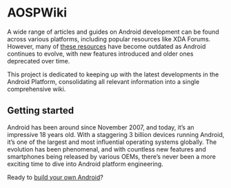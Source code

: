 # AOSPWiki
A wide range of articles and guides on Android development can be found across various platforms, including popular resources like XDA Forums. However, many of [these resources](./legacy-articles.md) have become outdated as Android continues to evolve, with new features introduced and older ones deprecated over time.

This project is dedicated to keeping up with the latest developments in the Android Platform, consolidating all relevant information into a single comprehensive wiki.

## Getting started
Android has been around since November 2007, and today, it’s an impressive 18 years old. With a staggering 3 billion devices running Android, it’s one of the largest and most influential operating systems globally. The evolution has been phenomenal, and with countless new features and smartphones being released by various OEMs, there’s never been a more exciting time to dive into Android platform engineering.

Ready to [build your own Android](./getting-started.md)?
